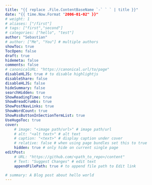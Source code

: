 ```yaml
---
title: "{{ replace .File.ContentBaseName `-` ` ` | title }}"
date: "{{ time.Now.Format "2006-01-02" }}"
# weight: 1
# aliases: ["/first"]
# tags: ["first","second"]
# categories: ["hello", "test"]
author: "Sebastian"
# author: ["Me", "You"] # multiple authors
showToc: true
TocOpen: false
draft: true
hidemeta: false
comments: false
# canonicalURL: "https://canonical.url/to/page"
disableHLJS: true # to disable highlightjs
disableShare: false
disableHLJS: false
hideSummary: false
searchHidden: true
ShowReadingTime: true
ShowBreadCrumbs: true
ShowPostNavLinks: true
ShowWordCount: true
ShowRssButtonInSectionTermList: true
UseHugoToc: true
cover:
    # image: "<image path/url>" # image path/url
    # alt: "<alt text>" # alt text
    # caption: "<text>" # display caption under cover
    # relative: false # when using page bundles set this to true
    hidden: true # only hide on current single page
editPost:
    # URL: "https://github.com/<path_to_repo>/content"
    # Text: "Suggest Changes" # edit text
    appendFilePath: true # to append file path to Edit link

# summary: A Blog post about hello world
---
```

